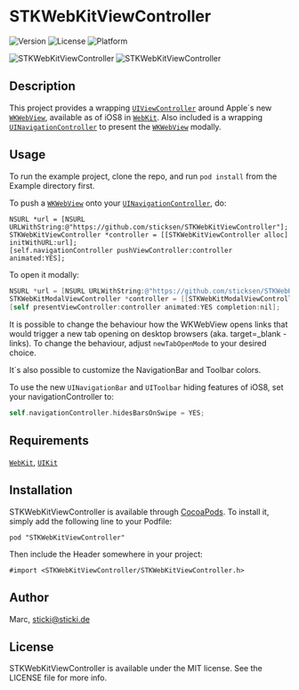 # STKWebKitViewController

![Version](https://img.shields.io/cocoapods/v/STKWebKitViewController.svg?style=flat)
![License](https://img.shields.io/cocoapods/l/STKWebKitViewController.svg?style=flat)
![Platform](https://img.shields.io/cocoapods/p/STKWebKitViewController.svg?style=flat)

![STKWebKitViewController](http://sticki.de/github/STKWebKitViewController/1.png) 
![STKWebKitViewController](http://sticki.de/github/STKWebKitViewController/2.png)

## Description

This project provides a wrapping [`UIViewController`][UIViewController] around Apple´s new [`WKWebView`][WKWebView], available as of iOS8 in [`WebKit`][WebKit]. Also included is a wrapping [`UINavigationController`][UINavigationController] to present the [`WKWebView`][WKWebView] modally.

## Usage

To run the example project, clone the repo, and run `pod install` from the Example directory first.

To push a [`WKWebView`][WKWebView] onto your [`UINavigationController`][UINavigationController], do:

```objc	
NSURL *url = [NSURL URLWithString:@"https://github.com/sticksen/STKWebKitViewController"];
STKWebKitViewController *controller = [[STKWebKitViewController alloc] initWithURL:url];
[self.navigationController pushViewController:controller animated:YES];
```

To open it modally:

```objective-c
NSURL *url = [NSURL URLWithString:@"https://github.com/sticksen/STKWebKitViewController"];
STKWebKitModalViewController *controller = [[STKWebKitModalViewController alloc] initWithURL:url];
[self presentViewController:controller animated:YES completion:nil];
```

It is possible to change the behaviour how the WKWebView opens links that would trigger a new tab opening on desktop browsers (aka. target=_blank - links).
To change the behaviour, adjust `newTabOpenMode` to your desired choice.

It´s also possible to customize the NavigationBar and Toolbar colors.

To use the new `UINavigationBar` and `UIToolbar` hiding features of iOS8, set your navigationController to:

```objective-c
self.navigationController.hidesBarsOnSwipe = YES;
```

## Requirements

[`WebKit`][WebKit], [`UIKit`][UIKit]

## Installation

STKWebKitViewController is available through [CocoaPods](http://cocoapods.org). To install
it, simply add the following line to your Podfile:

    pod "STKWebKitViewController"
	
Then include the Header somewhere in your project:

```objc
#import <STKWebKitViewController/STKWebKitViewController.h>
```
		
## Author

Marc, sticki@sticki.de

## License

STKWebKitViewController is available under the MIT license. See the LICENSE file for more info.

[UIKit]: https://developer.apple.com/library/ios/documentation/uikit/reference/uikit_framework/_index.html
[WebKit]: https://developer.apple.com/library/prerelease/ios/documentation/Cocoa/Reference/WebKit/ObjC_classic/
[WKWebView]: https://developer.apple.com/library/prerelease/ios/documentation/WebKit/Reference/WKWebView_Ref/index.html#//apple_ref/occ/cl/WKWebView
[UIViewController]: https://developer.apple.com/library/ios/documentation/uikit/reference/UIViewController_Class/Reference/Reference.html
[UINavigationController]: https://developer.apple.com/library/ios/documentation/uikit/reference/UINavigationController_Class/Reference/Reference.html
